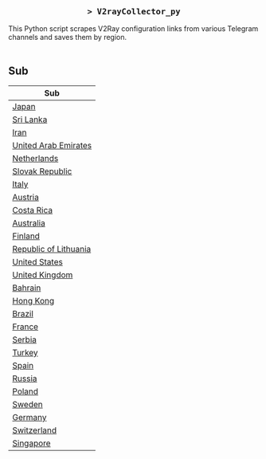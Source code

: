 <h3 align="center">
    <samp>&gt; V2rayCollector_py</samp>
</h3>

This Python script scrapes V2Ray configuration links from various Telegram channels and saves them by region.
<br>
<br>
## Sub
| Sub |
|-----|
| [Japan](https://raw.githubusercontent.com/freetomaid/Vxray-country/main/sub/Japan/config.txt) |
| [Sri Lanka](https://raw.githubusercontent.com/freetomaid/Vxray-country/main/sub/Sri%20Lanka/config.txt) |
| [Iran](https://raw.githubusercontent.com/freetomaid/Vxray-country/main/sub/Iran/config.txt) |
| [United Arab Emirates](https://raw.githubusercontent.com/freetomaid/Vxray-country/main/sub/United%20Arab%20Emirates/config.txt) |
| [Netherlands](https://raw.githubusercontent.com/freetomaid/Vxray-country/main/sub/Netherlands/config.txt) |
| [Slovak Republic](https://raw.githubusercontent.com/freetomaid/Vxray-country/main/sub/Slovak%20Republic/config.txt) |
| [Italy](https://raw.githubusercontent.com/freetomaid/Vxray-country/main/sub/Italy/config.txt) |
| [Austria](https://raw.githubusercontent.com/freetomaid/Vxray-country/main/sub/Austria/config.txt) |
| [Costa Rica](https://raw.githubusercontent.com/freetomaid/Vxray-country/main/sub/Costa%20Rica/config.txt) |
| [Australia](https://raw.githubusercontent.com/freetomaid/Vxray-country/main/sub/Australia/config.txt) |
| [Finland](https://raw.githubusercontent.com/freetomaid/Vxray-country/main/sub/Finland/config.txt) |
| [Republic of Lithuania](https://raw.githubusercontent.com/freetomaid/Vxray-country/main/sub/Republic%20of%20Lithuania/config.txt) |
| [United States](https://raw.githubusercontent.com/freetomaid/Vxray-country/main/sub/United%20States/config.txt) |
| [United Kingdom](https://raw.githubusercontent.com/freetomaid/Vxray-country/main/sub/United%20Kingdom/config.txt) |
| [Bahrain](https://raw.githubusercontent.com/freetomaid/Vxray-country/main/sub/Bahrain/config.txt) |
| [Hong Kong](https://raw.githubusercontent.com/freetomaid/Vxray-country/main/sub/Hong%20Kong/config.txt) |
| [Brazil](https://raw.githubusercontent.com/freetomaid/Vxray-country/main/sub/Brazil/config.txt) |
| [France](https://raw.githubusercontent.com/freetomaid/Vxray-country/main/sub/France/config.txt) |
| [Serbia](https://raw.githubusercontent.com/freetomaid/Vxray-country/main/sub/Serbia/config.txt) |
| [Turkey](https://raw.githubusercontent.com/freetomaid/Vxray-country/main/sub/Turkey/config.txt) |
| [Spain](https://raw.githubusercontent.com/freetomaid/Vxray-country/main/sub/Spain/config.txt) |
| [Russia](https://raw.githubusercontent.com/freetomaid/Vxray-country/main/sub/Russia/config.txt) |
| [Poland](https://raw.githubusercontent.com/freetomaid/Vxray-country/main/sub/Poland/config.txt) |
| [Sweden](https://raw.githubusercontent.com/freetomaid/Vxray-country/main/sub/Sweden/config.txt) |
| [Germany](https://raw.githubusercontent.com/freetomaid/Vxray-country/main/sub/Germany/config.txt) |
| [Switzerland](https://raw.githubusercontent.com/freetomaid/Vxray-country/main/sub/Switzerland/config.txt) |
| [Singapore](https://raw.githubusercontent.com/freetomaid/Vxray-country/main/sub/Singapore/config.txt) |









































































































































































































































































































































































































































































































































































































































































































































































































































































































































































































































































































































































































































































































































































































































































































































































































































































































































































































































































































































































































































































































































































































































































































































































































































































































































































































































































































































































































































































































































































































































































































































































































































































































































































































































































































































































































































































































































































































































































































































































































































































































































































































